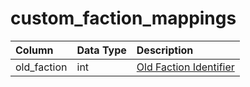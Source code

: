# custom_faction_mappings

| Column | Data Type | Description |
| :--- | :--- | :--- |
| old_faction | int | [Old Faction Identifier](faction_list.md) |


